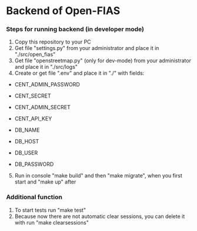 # Backend of Open-FIAS

### Steps for running backend (in developer mode)
1. Copy this repository to your PC
2. Get file "settings.py" from your administrator and place it in "./src/open_fias"
3. Get file "openstreetmap.py" (only for dev-mode) from your administrator and place it in "./src/logs"
4. Create or get file ".env" and place it in "./" with fields:
 - CENT_ADMIN_PASSWORD
 - CENT_SECRET
 - CENT_ADMIN_SECRET
 - CENT_API_KEY

 - DB_NAME
 - DB_HOST
 - DB_USER
 - DB_PASSWORD
5. Run in console "make build" and then "make migrate", when you first start and "make up" after

### Additional function
1. To start tests run "make test"
2. Because now there are not automatic clear sessions, you can delete it with run "make clearsessions"
